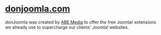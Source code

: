 [donjoomla.com](http://donjoomla.com)
===================
donJoomla was created by [ABE Media](http://abemedia.co.uk) to offer the free Joomla! extensions we already use to supercharge our clients' Joomla! websites.
